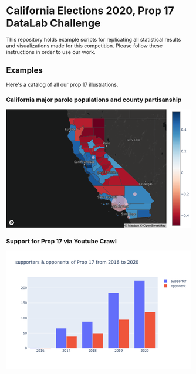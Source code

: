 # California Elections 2020, Prop 17 DataLab Challenge
This repository holds example scripts for replicating all statistical results and visualizations made for this competition. Please follow these instructions in order to use our work.

## Examples
Here's a catalog of all our prop 17 illustrations.

### California major parole populations and county partisanship
![mapping](docs/img/partisan_parole_map.png)

### Support for Prop 17 via Youtube Crawl
![mapping](docs/img/support_analysis.png)
